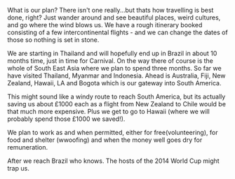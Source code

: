 What is our plan? There isn't one really...but thats how travelling is best done, right? Just wander around and see beautiful places, weird cultures, and go where the wind blows us. We have a rough itinerary booked consisting of a few intercontinental flights - and we can change the dates of those so nothing is set in stone.

We are starting in Thailand and will hopefully end up in Brazil in about 10 months time, just in time for Carnival. On the way there of course is the whole of South East Asia where we plan to spend three months. So far we have visited Thailand, Myanmar and Indonesia. Ahead is Australia, Fiji, New Zealand, Hawaii, LA and Bogota which is our gateway into South America. 

This might sound like a windy route to reach South America, but its actually saving us about £1000 each as a flight from New Zealand to Chile would be that much more expensive. Plus we get to go to Hawaii (where we will probably spend those £1000 we saved!).

We plan to work as and when permitted, either for free(volunteering), for food and shelter (wwoofing) and when the money well goes dry for remuneration.

After we reach Brazil who knows. The hosts of the 2014 World Cup might trap us.